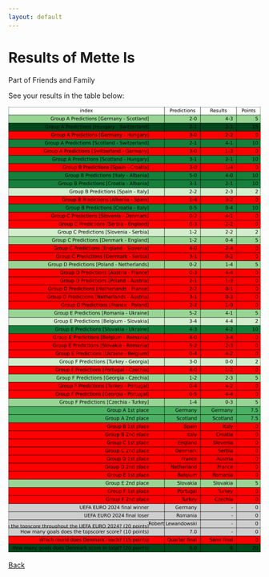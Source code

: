 ```yaml
---
layout: default
---
```


# Results of Mette Is 
    
Part of Friends and Family
    
See your results in the table below:
    
![Mette Is](./user_plots/Mette_Is.svg?raw=true)

[Back](https://christianbanggribsvad.github.io/em_spillet.github.io/)
